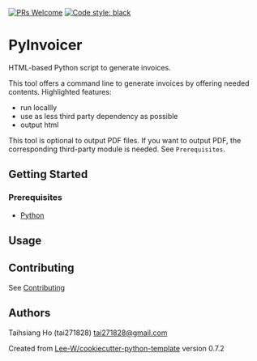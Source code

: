 [![PRs Welcome](https://img.shields.io/badge/PRs-welcome-brightgreen.svg?style=flat-square)](https://makeapullrequest.com)
[![Code style: black](https://img.shields.io/badge/code%20style-black-000000.svg)](https://github.com/psf/black)

# PyInvoicer

HTML-based Python script to generate invoices.

This tool offers a command line to generate invoices by offering needed contents. Highlighted features:

- run locallly
- use as less third party dependency as possible
- output html

This tool is optional to output PDF files. If you want to output PDF, the corresponding third-party module is needed. See `Prerequisites`.

## Getting Started

### Prerequisites
* [Python](https://www.python.org/downloads/)

## Usage


## Contributing
See [Contributing](contributing.md)

## Authors
Taihsiang Ho (tai271828) <tai271828@gmail.com>


Created from [Lee-W/cookiecutter-python-template](https://github.com/Lee-W/cookiecutter-python-template/tree/0.7.2) version 0.7.2

